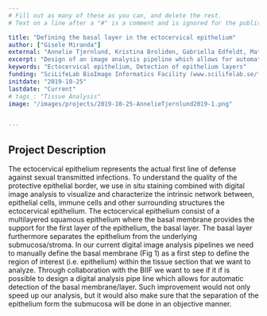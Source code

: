 ```yaml
---
# Fill out as many of these as you can, and delete the rest.
# Text on a line after a "#" is a comment and is ignored for the published page.

title: "Defining the basal layer in the ectocervical epithelium"
author: ["Gisele Miranda"]
external: "Annelie Tjernlund, Kristina Broliden, Gabriella Edfeldt, Mathias Boger"
excerpt: "Design of an image analysis pipeline which allows for automatic detection of the basal membrane/layer."
keywords: "Ectocervical epithelium, Detection of epithelium layers"
funding: "SciLifeLab BioImage Informatics Facility (www.scilifelab.se/facilities/bioimage-informatics)"
initdate: "2019-10-25"
lastdate: "Current"
# tags_: "Tissue Analysis"
image: "/images/projects/2019-10-25-AnnelieTjernlund2019-1.png"


---
```


## Project Description
The ectocervical epithelium represents the actual first line of defense against sexual transmitted infections. To understand the quality of the protective epithelial border, we use in situ staining combined with digital image analysis to visualize and characterize the intrinsic network between, epithelial cells, immune cells and other surrounding structures the ectocervical epithelium. The ectocervical epithelium consist of a multilayered squamous epithelium where the basal membrane provides the support for the first layer of the epithelium, the basal layer. The basal layer furthermore separates the epithelium from the underlying submucosa/stroma. In our current digital image analysis pipelines we need to manually define the basal membrane (Fig 1) as a first step to define the region of interest (i.e. epithelium) within the tissue section that we want to analyze. Through collaboration with the BIIF we want to see if it if is possible to design a digital analysis pipe line which allows for automatic detection of the basal membrane/layer. Such improvement would not only speed up our analysis, but it would also make sure that the separation of the epithelium form the submucosa will be done in an objective manner.